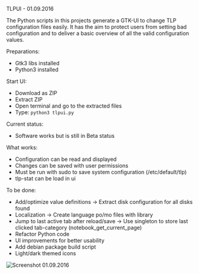 TLPUI - 01.09.2016

The Python scripts in this projects generate a GTK-UI to change TLP configuration files easily.
It has the aim to protect users from setting bad configuration and to deliver a basic overview of all the valid configuration values.

Preparations:

* Gtk3 libs installed
* Python3 installed

Start UI:

* Download as ZIP
* Extract ZIP
* Open terminal and go to the extracted files
* Type: `python3 tlpui.py`

Current status:

* Software works but is still in Beta status

What works:

* Configuration can be read and displayed
* Changes can be saved with user permissions
* Must be run with sudo to save system configuration (/etc/default/tlp)
* tlp-stat can be load in ui

To be done:

* Add/optimize value definitions -> Extract disk configuration for all disks found
* Localization -> Create language po/mo files with library
* Jump to last active tab after reload/save -> Use singleton to store last clicked tab-category (notebook_get_current_page)
* Refactor Python code
* UI improvements for better usability
* Add debian package build script
* Light/dark themed icons


![Screenshot 01.09.2016](https://raw.githubusercontent.com/d4nj1/TLPUI/master/screenshot.png)
